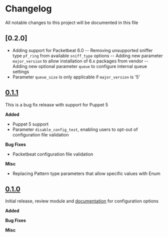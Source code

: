 # Changelog

All notable changes to this project will be documented in this file

## [0.2.0]

- Adding support for Packetbeat 6.0
-- Removing unsupported sniffer type `pf_ring` from available `sniff_type` options
-- Adding new parameter `major_version` to allow installation of 6.x packages from vendor
-- Adding new optional parameter `queue` to configure internal queue settings
- Parameter `queue_size` is only applicable if `major_version` is '5'

## [0.1.1](https://github.com/corey-hammerton/puppet-packetbeat/tree/0.1.1)

This is a bug fix release with support for Puppet 5

**Added**
- Puppet 5 support
- Parameter `disable_config_test`, enabling users to opt-out of configuration file validation

**Bug Fixes**
- Packetbeat configuration file validation

**Misc**
- Replacing Pattern type parameters that allow specific values with Enum

## [0.1.0](https://github.com/corey-hammerton/puppet-packetbeat/tree/0.1.0)

Initial release, review module and [documentation](https://www.elastic.co/guide/en/beats/packetbeat/current/index.html) for configuration options

**Added**

**Bug Fixes**

**Misc**
